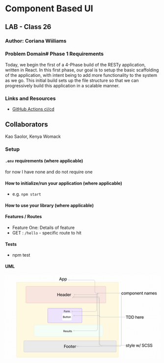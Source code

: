 # Component Based UI

## LAB - Class 26

### Author: Coriana Wiiliams

### Problem Domain# Phase 1 Requirements
Today, we begin the first of a 4-Phase build of the RESTy application, written in React. In this first phase, our goal is to setup the basic scaffolding of the application, with intent being to add more functionality to the system as we go. This initial build sets up the file structure so that we can progressively build this application in a scalable manner.

### Links and Resources

- [GitHub Actions ci/cd](https://github.com/Coriana1/caps/actions)
## Collaborators
Kao Saolor, Kenya Womack

### Setup
#### `.env` requirements (where applicable)
for now I have none and do not require one
#### How to initialize/run your application (where applicable)
- e.g. `npm start`
#### How to use your library (where applicable)
#### Features / Routes
- Feature One: Details of feature
- GET : `/hello` - specific route to hit
#### Tests
- npm test
#### UML
![RESTy UML](./assets/baseUML.png)